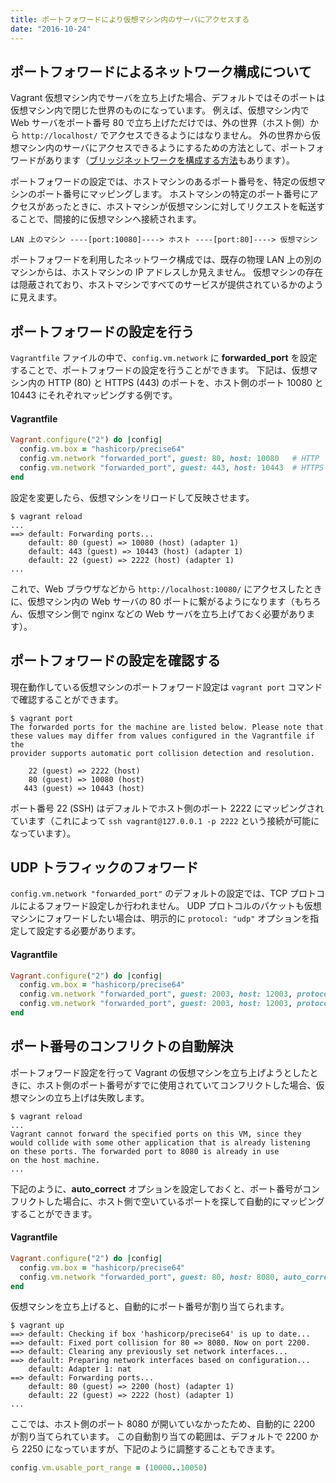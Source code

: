 ```yaml
---
title: ポートフォワードにより仮想マシン内のサーバにアクセスする
date: "2016-10-24"
---
```


ポートフォワードによるネットワーク構成について
----

Vagrant 仮想マシン内でサーバを立ち上げた場合、デフォルトではそのポートは仮想マシン内で閉じた世界のものになっています。
例えば、仮想マシン内で Web サーバをポート番号 80 で立ち上げただけでは、外の世界（ホスト側）から `http://localhost/` でアクセスできるようにはなりません。
外の世界から仮想マシン内のサーバにアクセスできるようにするための方法として、ポートフォワードがあります（[ブリッジネットワークを構成する方法](bridged-network.html)もあります）。

ポートフォワードの設定では、ホストマシンのあるポート番号を、特定の仮想マシンのポート番号にマッピングします。
ホストマシンの特定のポート番号にアクセスがあったときに、ホストマシンが仮想マシンに対してリクエストを転送することで、間接的に仮想マシンへ接続されます。

```
LAN 上のマシン ----[port:10080]----> ホスト ----[port:80]----> 仮想マシン
```

ポートフォワードを利用したネットワーク構成では、既存の物理 LAN 上の別のマシンからは、ホストマシンの IP アドレスしか見えません。
仮想マシンの存在は隠蔽されており、ホストマシンですべてのサービスが提供されているかのように見えます。

ポートフォワードの設定を行う
----

`Vagrantfile` ファイルの中で、`config.vm.network` に **forwarded_port** を設定することで、ポートフォワードの設定を行うことができます。
下記は、仮想マシン内の HTTP (80) と HTTPS (443) のポートを、ホスト側のポート 10080 と 10443 にそれぞれマッピングする例です。

#### Vagrantfile

```ruby
Vagrant.configure("2") do |config|
  config.vm.box = "hashicorp/precise64"
  config.vm.network "forwarded_port", guest: 80, host: 10080   # HTTP
  config.vm.network "forwarded_port", guest: 443, host: 10443  # HTTPS
end
```

設定を変更したら、仮想マシンをリロードして反映させます。

```
$ vagrant reload
...
==> default: Forwarding ports...
    default: 80 (guest) => 10080 (host) (adapter 1)
    default: 443 (guest) => 10443 (host) (adapter 1)
    default: 22 (guest) => 2222 (host) (adapter 1)
...
```

これで、Web ブラウザなどから `http://localhost:10080/` にアクセスしたときに、仮想マシン内の Web サーバの 80 ポートに繋がるようになります（もちろん、仮想マシン側で nginx などの Web サーバを立ち上げておく必要があります）。


ポートフォワードの設定を確認する
----

現在動作している仮想マシンのポートフォワード設定は `vagrant port` コマンドで確認することができます。

```
$ vagrant port
The forwarded ports for the machine are listed below. Please note that
these values may differ from values configured in the Vagrantfile if the
provider supports automatic port collision detection and resolution.

    22 (guest) => 2222 (host)
    80 (guest) => 10080 (host)
   443 (guest) => 10443 (host)
```

ポート番号 22 (SSH) はデフォルトでホスト側のポート 2222 にマッピングされています（これによって `ssh vagrant@127.0.0.1 -p 2222` という接続が可能になっています）。


UDP トラフィックのフォワード
----

`config.vm.network "forwarded_port"` のデフォルトの設定では、TCP プロトコルによるフォワード設定しか行われません。
UDP プロトコルのパケットも仮想マシンにフォワードしたい場合は、明示的に `protocol: "udp"` オプションを指定して設定する必要があります。


#### Vagrantfile
```ruby
Vagrant.configure("2") do |config|
  config.vm.box = "hashicorp/precise64"
  config.vm.network "forwarded_port", guest: 2003, host: 12003, protocol: "tcp"
  config.vm.network "forwarded_port", guest: 2003, host: 12003, protocol: "udp"
end
```


ポート番号のコンフリクトの自動解決
----

ポートフォワード設定を行って Vagrant の仮想マシンを立ち上げようとしたときに、ホスト側のポート番号がすでに使用されていてコンフリクトした場合、仮想マシンの立ち上げは失敗します。

```
$ vagrant reload
...
Vagrant cannot forward the specified ports on this VM, since they
would collide with some other application that is already listening
on these ports. The forwarded port to 8080 is already in use
on the host machine.
...
```

下記のように、**auto_correct** オプションを設定しておくと、ポート番号がコンフリクトした場合に、ホスト側で空いているポートを探して自動的にマッピングすることができます。

#### Vagrantfile

```ruby
Vagrant.configure("2") do |config|
  config.vm.box = "hashicorp/precise64"
  config.vm.network "forwarded_port", guest: 80, host: 8080, auto_correct: true
end
```

仮想マシンを立ち上げると、自動的にポート番号が割り当てられます。

```
$ vagrant up
==> default: Checking if box 'hashicorp/precise64' is up to date...
==> default: Fixed port collision for 80 => 8080. Now on port 2200.
==> default: Clearing any previously set network interfaces...
==> default: Preparing network interfaces based on configuration...
    default: Adapter 1: nat
==> default: Forwarding ports...
    default: 80 (guest) => 2200 (host) (adapter 1)
    default: 22 (guest) => 2222 (host) (adapter 1)
...
```

ここでは、ホスト側のポート 8080 が開いていなかったため、自動的に 2200 が割り当てられています。
この自動割り当ての範囲は、デフォルトで 2200 から 2250 になっていますが、下記のように調整することもできます。

```ruby
config.vm.usable_port_range = (10000..10050)
```

